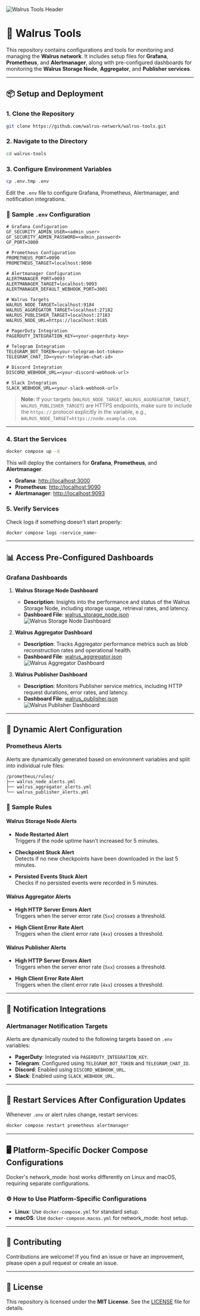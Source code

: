 <img src="./assets/walrus_header.png" alt="Walrus Tools Header"/>

# 🚀 **Walrus Tools**

This repository contains configurations and tools for monitoring and managing the **Walrus network**. It includes setup files for **Grafana**, **Prometheus**, and **Alertmanager**, along with pre-configured dashboards for monitoring the **Walrus Storage Node**, **Aggregator**, and **Publisher services**.

---

## 📦 **Setup and Deployment**

### **1. Clone the Repository**

```bash
git clone https://github.com/walrus-network/walrus-tools.git
```

### **2. Navigate to the Directory**

```bash
cd walrus-tools
```

### **3. Configure Environment Variables**

```bash
cp .env.tmp .env
```

Edit the `.env` file to configure Grafana, Prometheus, Alertmanager, and notification integrations.

### 📑 **Sample `.env` Configuration**

```plaintext
# Grafana Configuration
GF_SECURITY_ADMIN_USER=<admin_user>
GF_SECURITY_ADMIN_PASSWORD=<admin_password>
GF_PORT=3000

# Prometheus Configuration
PROMETHEUS_PORT=9090
PROMETHEUS_TARGET=localhost:9090

# Alertmanager Configuration
ALERTMANAGER_PORT=9093
ALERTMANAGER_TARGET=localhost:9093
ALERTMANAGER_DEFAULT_WEBHOOK_PORT=3001

# Walrus Targets
WALRUS_NODE_TARGET=localhost:9184
WALRUS_AGGREGATOR_TARGET=localhost:27182
WALRUS_PUBLISHER_TARGET=localhost:27183
WALRUS_NODE_URL=https://localhost:9185

# PagerDuty Integration
PAGERDUTY_INTEGRATION_KEY=<your-pagerduty-key>

# Telegram Integration
TELEGRAM_BOT_TOKEN=<your-telegram-bot-token>
TELEGRAM_CHAT_ID=<your-telegram-chat-id>

# Discord Integration
DISCORD_WEBHOOK_URL=<your-discord-webhook-url>

# Slack Integration
SLACK_WEBHOOK_URL=<your-slack-webhook-url>
```

> **Note:** If your targets (`WALRUS_NODE_TARGET`, `WALRUS_AGGREGATOR_TARGET`, `WALRUS_PUBLISHER_TARGET`) are HTTPS endpoints, make sure to include the `https://` protocol explicitly in the variable, e.g., `WALRUS_NODE_TARGET=https://node.example.com`.

---

### **4. Start the Services**

```bash
docker compose up -d
```

This will deploy the containers for **Grafana**, **Prometheus**, and **Alertmanager**.

- **Grafana**: [http://localhost:3000](http://localhost:3000)  
- **Prometheus**: [http://localhost:9090](http://localhost:9090)  
- **Alertmanager**: [http://localhost:9093](http://localhost:9093)

### **5. Verify Services**

Check logs if something doesn't start properly:

```bash
docker compose logs <service_name>
```

---

## 📊 **Access Pre-Configured Dashboards**

### **Grafana Dashboards**

1. **Walrus Storage Node Dashboard**  
   - **Description**: Insights into the performance and status of the Walrus Storage Node, including storage usage, retrieval rates, and latency.
   - **Dashboard File**: [walrus_storage_node.json](./grafana/dashboards/walrus_storage_node.json)  
   ![Walrus Storage Node Dashboard](./assets/walrus_storage_node.png)

2. **Walrus Aggregator Dashboard**  
   - **Description**: Tracks Aggregator performance metrics such as blob reconstruction rates and operational health.
   - **Dashboard File**: [walrus_aggregator.json](./grafana/dashboards/walrus_aggregator.json)  
   ![Walrus Aggregator Dashboard](./assets/walrus_aggregator.png)

3. **Walrus Publisher Dashboard**  
   - **Description**: Monitors Publisher service metrics, including HTTP request durations, error rates, and latency.
   - **Dashboard File**: [walrus_publisher.json](./grafana/dashboards/walrus_publisher.json)  
   ![Walrus Publisher Dashboard](./assets/walrus_publisher.png)

---

## 📡 **Dynamic Alert Configuration**

### **Prometheus Alerts**

Alerts are dynamically generated based on environment variables and split into individual rule files:

```
/prometheus/rules/
├── walrus_node_alerts.yml
├── walrus_aggregator_alerts.yml
└── walrus_publisher_alerts.yml
```

### 📑 **Sample Rules**

#### **Walrus Storage Node Alerts**

- **Node Restarted Alert**  
   Triggers if the node uptime hasn’t increased for 5 minutes.  

- **Checkpoint Stuck Alert**  
   Detects if no new checkpoints have been downloaded in the last 5 minutes.  

- **Persisted Events Stuck Alert**  
   Checks if no persisted events were recorded in 5 minutes.

#### **Walrus Aggregator Alerts**

- **High HTTP Server Errors Alert**  
   Triggers when the server error rate (`5xx`) crosses a threshold.  

- **High Client Error Rate Alert**  
   Triggers when the client error rate (`4xx`) crosses a threshold. 

#### **Walrus Publisher Alerts**

- **High HTTP Server Errors Alert**  
   Triggers when the server error rate (`5xx`) crosses a threshold.  

- **High Client Error Rate Alert**  
   Triggers when the client error rate (`4xx`) crosses a threshold.  

---

## 🚨 **Notification Integrations**

### **Alertmanager Notification Targets**

Alerts are dynamically routed to the following targets based on `.env` variables:

- **PagerDuty**: Integrated via `PAGERDUTY_INTEGRATION_KEY`.  
- **Telegram**: Configured using `TELEGRAM_BOT_TOKEN` and `TELEGRAM_CHAT_ID`.  
- **Discord**: Enabled using `DISCORD_WEBHOOK_URL`.
- **Slack**: Enabled using `SLACK_WEBHOOK_URL`.

---

## 🔄 **Restart Services After Configuration Updates**

Whenever `.env` or alert rules change, restart services:

```bash
docker compose restart prometheus alertmanager
```

---

## 🖥️ Platform-Specific Docker Compose Configurations

Docker's network_mode: host works differently on Linux and macOS, requiring separate configurations.

### ⚙️ How to Use Platform-Specific Configurations

- **Linux**: Use `docker-compose.yml` for standard setup.
- **macOS**: Use `docker-compose.macos.yml` for network_mode: host setup.

---

## 🤝 **Contributing**

Contributions are welcome! If you find an issue or have an improvement, please open a pull request or create an issue.

---

## 📝 **License**

This repository is licensed under the **MIT License**. See the [LICENSE](LICENSE) file for details.
